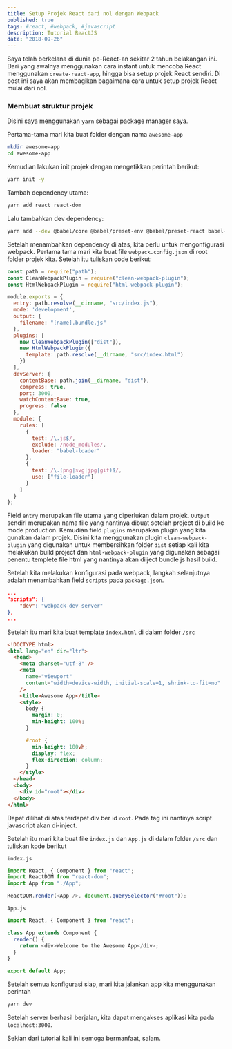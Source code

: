 ```yaml
---
title: Setup Projek React dari nol dengan Webpack
published: true
tags: #react, #webpack, #javascript
description: Tutorial ReactJS
date: "2018-09-26"
---
```


Saya telah berkelana di dunia pe-React-an sekitar 2 tahun belakangan ini. Dari yang awalnya menggunakan cara instant untuk mencoba React menggunakan `create-react-app`, hingga bisa setup projek React sendiri. Di post ini saya akan membagikan bagaimana cara untuk setup projek React mulai dari nol.

### Membuat struktur projek

Disini saya menggunakan `yarn` sebagai package manager saya.

Pertama-tama mari kita buat folder dengan nama `awesome-app`

```bash
mkdir awesome-app
cd awesome-app
```

Kemudian lakukan init projek dengan mengetikkan perintah berikut:

```bash
yarn init -y
```

Tambah dependency utama:

```bash
yarn add react react-dom
```

Lalu tambahkan dev dependency:

```bash
yarn add --dev @babel/core @babel/preset-env @babel/preset-react babel-loader css-loader clean-webpack-plugin html-webpack-plugin style-loader webpack webpack-cli webpack-dev-server
```

Setelah menambahkan dependency di atas, kita perlu untuk mengonfigurasi webpack. Pertama tama mari kita buat file `webpack.config.json` di root folder projek kita. Setelah itu tuliskan code berikut:

```javascript
const path = require("path");
const CleanWebpackPlugin = require("clean-webpack-plugin");
const HtmlWebpackPlugin = require("html-webpack-plugin");

module.exports = {
  entry: path.resolve(__dirname, "src/index.js"),
  mode: 'development',
  output: {
    filename: "[name].bundle.js"
  },
  plugins: [
    new CleanWebpackPlugin(["dist"]),
    new HtmlWebpackPlugin({
      template: path.resolve(__dirname, "src/index.html")
    })
  ],
  devServer: {
    contentBase: path.join(__dirname, "dist"),
    compress: true,
    port: 3000,
    watchContentBase: true,
    progress: false
  },
  module: {
    rules: [
      {
        test: /\.js$/,
        exclude: /node_modules/,
        loader: "babel-loader"
      },
      {
        test: /\.(png|svg|jpg|gif)$/,
        use: ["file-loader"]
      }
    ]
  }
};
```

Field `entry` merupakan file utama yang diperlukan dalam projek. `Output` sendiri merupakan nama file yang nantinya dibuat setelah project di build ke mode production. Kemudian field `plugins` merupakan plugin yang kita gunakan dalam projek. Disini kita menggunakan plugin `clean-webpack-plugin` yang digunakan untuk membersihkan folder `dist` setiap kali kita melakukan build project dan `html-webpack-plugin` yang digunakan sebagai penentu templete file html yang nantinya akan diiject bundle js hasil build.

Setelah kita melakukan konfigurasi pada webpack, langkah selanjutnya adalah menambahkan field `scripts` pada `package.json`.

```json
...
"scripts": {
    "dev": "webpack-dev-server"
},
...
```

Setelah itu mari kita buat template `index.html` di dalam folder `/src`

```html
<!DOCTYPE html>
<html lang="en" dir="ltr">
  <head>
    <meta charset="utf-8" />
    <meta
      name="viewport"
      content="width=device-width, initial-scale=1, shrink-to-fit=no"
    />
    <title>Awesome App</title>
    <style>
      body {
        margin: 0;
        min-height: 100%;
      }

      #root {
        min-height: 100vh;
        display: flex;
        flex-direction: column;
      }
    </style>
  </head>
  <body>
    <div id="root"></div>
  </body>
</html>
```

Dapat dilihat di atas terdapat div ber id `root`. Pada tag ini nantinya script javascript akan di-inject.

Setelah itu mari kita buat file `index.js` dan `App.js` di dalam folder `/src` dan tuliskan kode berikut

`index.js`

```javascript
import React, { Component } from "react";
import ReactDOM from "react-dom";
import App from "./App";

ReactDOM.render(<App />, document.querySelector("#root"));
```

`App.js`

```javascript
import React, { Component } from "react";

class App extends Component {
  render() {
    return <div>Welcome to the Awesome App</div>;
  }
}

export default App;
```

Setelah semua konfigurasi siap, mari kita jalankan app kita menggunakan perintah
```sh
yarn dev
```

Setelah server berhasil berjalan, kita dapat mengakses aplikasi kita pada `localhost:3000`.

Sekian dari tutorial kali ini semoga bermanfaat, salam.

